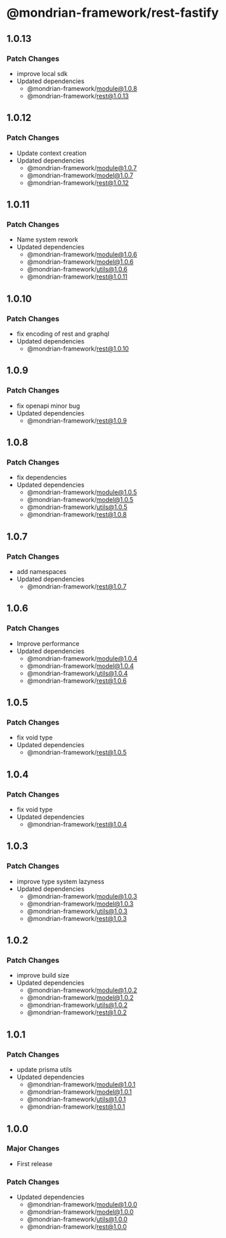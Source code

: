 # @mondrian-framework/rest-fastify

## 1.0.13

### Patch Changes

- improve local sdk
- Updated dependencies
  - @mondrian-framework/module@1.0.8
  - @mondrian-framework/rest@1.0.13

## 1.0.12

### Patch Changes

- Update context creation
- Updated dependencies
  - @mondrian-framework/module@1.0.7
  - @mondrian-framework/model@1.0.7
  - @mondrian-framework/rest@1.0.12

## 1.0.11

### Patch Changes

- Name system rework
- Updated dependencies
  - @mondrian-framework/module@1.0.6
  - @mondrian-framework/model@1.0.6
  - @mondrian-framework/utils@1.0.6
  - @mondrian-framework/rest@1.0.11

## 1.0.10

### Patch Changes

- fix encoding of rest and graphql
- Updated dependencies
  - @mondrian-framework/rest@1.0.10

## 1.0.9

### Patch Changes

- fix openapi minor bug
- Updated dependencies
  - @mondrian-framework/rest@1.0.9

## 1.0.8

### Patch Changes

- fix dependencies
- Updated dependencies
  - @mondrian-framework/module@1.0.5
  - @mondrian-framework/model@1.0.5
  - @mondrian-framework/utils@1.0.5
  - @mondrian-framework/rest@1.0.8

## 1.0.7

### Patch Changes

- add namespaces
- Updated dependencies
  - @mondrian-framework/rest@1.0.7

## 1.0.6

### Patch Changes

- Improve performance
- Updated dependencies
  - @mondrian-framework/module@1.0.4
  - @mondrian-framework/model@1.0.4
  - @mondrian-framework/utils@1.0.4
  - @mondrian-framework/rest@1.0.6

## 1.0.5

### Patch Changes

- fix void type
- Updated dependencies
  - @mondrian-framework/rest@1.0.5

## 1.0.4

### Patch Changes

- fix void type
- Updated dependencies
  - @mondrian-framework/rest@1.0.4

## 1.0.3

### Patch Changes

- improve type system lazyness
- Updated dependencies
  - @mondrian-framework/module@1.0.3
  - @mondrian-framework/model@1.0.3
  - @mondrian-framework/utils@1.0.3
  - @mondrian-framework/rest@1.0.3

## 1.0.2

### Patch Changes

- improve build size
- Updated dependencies
  - @mondrian-framework/module@1.0.2
  - @mondrian-framework/model@1.0.2
  - @mondrian-framework/utils@1.0.2
  - @mondrian-framework/rest@1.0.2

## 1.0.1

### Patch Changes

- update prisma utils
- Updated dependencies
  - @mondrian-framework/module@1.0.1
  - @mondrian-framework/model@1.0.1
  - @mondrian-framework/utils@1.0.1
  - @mondrian-framework/rest@1.0.1

## 1.0.0

### Major Changes

- First release

### Patch Changes

- Updated dependencies
  - @mondrian-framework/module@1.0.0
  - @mondrian-framework/model@1.0.0
  - @mondrian-framework/utils@1.0.0
  - @mondrian-framework/rest@1.0.0
